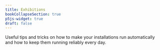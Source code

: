 ```yaml
---
title: Exhibitions
bookCollapseSection: true
p5js-widget: true
draft: false
---
```


Useful tips and tricks on how to make your installations run automatically and how to keep them running reliably every day.